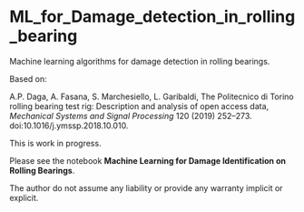 # ML_for_Damage_detection_in_rolling_bearing
Machine learning algorithms for damage detection in rolling bearings. 

Based on:

A.P. Daga, A. Fasana, S. Marchesiello, L. Garibaldi, The Politecnico di Torino rolling bearing test rig: Description and analysis of open access data, *Mechanical Systems and Signal Processing* 120 (2019) 252–273. doi:10.1016/j.ymssp.2018.10.010.

This is work in progress. 

Please see the notebook **Machine Learning for Damage Identification on Rolling Bearings**. 

The author do not assume any liability or provide any warranty implicit or explicit. 



